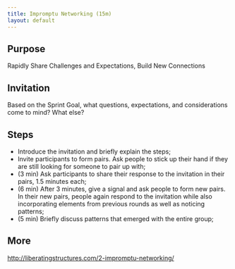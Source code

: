 ```yaml
---
title: Impromptu Networking (15m)
layout: default
---
```


## Purpose
Rapidly Share Challenges and Expectations, Build New Connections

## Invitation
Based on the Sprint Goal, what questions, expectations, and considerations come to mind? What else?

## Steps
- Introduce the invitation and briefly explain the steps;
- Invite participants to form pairs. Ask people to stick up their hand if they are still looking for someone to pair up with;
- (3 min) Ask participants to share their response to the invitation in their pairs, 1.5 minutes each;
- (6 min) After 3 minutes, give a signal and ask people to form new pairs. In their new pairs, people again respond to the invitation while also incorporating elements from previous rounds as well as noticing patterns;
- (5 min) Briefly discuss patterns that emerged with the entire group;

## More

http://liberatingstructures.com/2-impromptu-networking/
